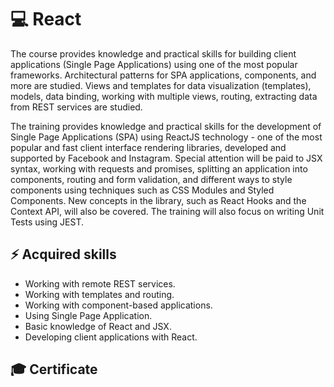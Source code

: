 # 💻 React

The course provides knowledge and practical skills for building client applications (Single Page Applications) using one of the most popular frameworks. Architectural patterns for SPA applications, components, and more are studied. Views and templates for data visualization (templates), models, data binding, working with multiple views, routing, extracting data from REST services are studied.

The training provides knowledge and practical skills for the development of Single Page Applications (SPA) using ReactJS technology - one of the most popular and fast client interface rendering libraries, developed and supported by Facebook and Instagram. Special attention will be paid to JSX syntax, working with requests and promises, splitting an application into components, routing and form validation, and different ways to style components using techniques such as CSS Modules and Styled Components. New concepts in the library, such as React Hooks and the Context API, will also be covered. The training will also focus on writing Unit Tests using JEST.

## ⚡ Acquired skills

-   Working with remote REST services.
-   Working with templates and routing.
-   Working with component-based applications.
-   Using Single Page Application.
-   Basic knowledge of React and JSX.
-   Developing client applications with React.

## 🎓 Certificate
